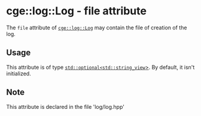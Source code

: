 # cge::log::Log - file attribute

The `file` attribute of [`cge::log::Log`](./../Log.md) may contain the file of creation of the log.

## Usage

This attribute is of type [`std::optional<`](https://en.cppreference.com/w/cpp/utility/optional)[`std::string_view`>](https://en.cppreference.com/w/cpp/string/basic_string_view). By default, it isn't initialized.

## Note

This attribute is declared in the file 'log/log.hpp'